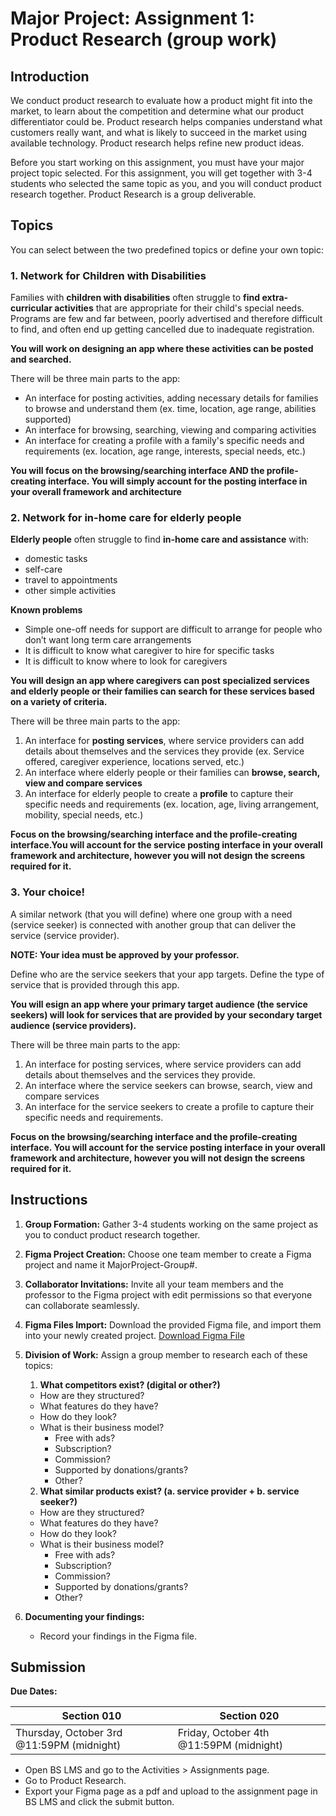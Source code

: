 # Major Project: Assignment 1: Product Research (group work)

## Introduction

We conduct product research to evaluate how a product might fit into the market, to learn about the competition and determine what our product differentiator could be. Product research helps companies understand what customers really want, and what is likely to succeed in the market using available technology. Product research helps refine new product ideas.

Before you start working on this assignment, you must have your major project topic selected. For this assignment, you will get together with 3-4 students who selected the same topic as you, and you will conduct product research together. Product Research is a group deliverable.

## Topics

You can select between the two predefined topics or define your own topic:

### 1. Network for Children with Disabilities

Families with **children with disabilities** often struggle to **find extra-curricular activities** that are appropriate for their child's special needs. Programs are few and far between, poorly advertised and therefore difficult to find, and often end up getting cancelled due to inadequate registration.

**You will work on designing an app where these activities can be posted and searched.**

There will be three main parts to the app:

- An interface for posting activities, adding necessary details for families to browse and understand them (ex. time, location, age range, abilities supported)
- An interface for browsing, searching, viewing and comparing activities
- An interface for creating a profile with a family's specific needs and requirements (ex. location, age range, interests, special needs, etc.)

**You will focus on the browsing/searching interface AND the profile-creating interface. You will simply account for the posting interface in your overall framework and architecture**

### 2. Network for in-home care for elderly people

**Elderly people** often struggle to find **in-home care and assistance** with: 
- domestic tasks
- self-care
- travel to appointments
- other simple activities

**Known problems**
- Simple one-off needs for support are difficult to arrange for people who don’t want long term care arrangements
- It is difficult to know what caregiver to hire for specific tasks
- It is difficult to know where to look for caregivers 


**You will design an app where caregivers can post specialized services and elderly people or their families can search for these services based on a variety of criteria.**

There will be three main parts to the app:
1. An interface for **posting services**, where service providers can add details about themselves and the services they provide (ex. Service offered, caregiver experience, locations served, etc.)
2. An interface where elderly people or their families can **browse, search, view and compare services**
3. An interface for elderly people to create a **profile** to capture their specific needs and requirements (ex. location, age, living arrangement, mobility, special needs, etc.)


**Focus on the browsing/searching interface and the profile-creating interface.You will account for the service posting interface in your overall framework and architecture, however you will not design the screens required for it.**

### 3. Your choice!

A similar network (that you will define) where one group with a need (service seeker) is connected with another group that can deliver the service (service provider).

**NOTE: Your idea must be approved by your professor.**

Define who are the service seekers that your app targets.
Define the type of service that is provided through this app.

**You will esign an app where your primary target audience (the service seekers) will look for services that are provided by your secondary target audience (service providers).**

There will be three main parts to the app:
1. An interface for posting services, where service providers can add details about themselves and the services they provide.
2. An interface where the service seekers can browse, search, view and compare services
3. An interface for the service seekers to create a profile to capture their specific needs and requirements.


**Focus on the browsing/searching interface and the profile-creating interface. You will account for the service posting interface in your overall framework and architecture, however you will not design the screens required for it.**

## Instructions

1. **Group Formation:** Gather 3-4 students working on the same project as you to conduct product research together.

2. **Figma Project Creation:** Choose one team member to create a Figma project and name it MajorProject-Group#.

3. **Collaborator Invitations:** Invite all your team members and the professor to the Figma project with edit permissions so that everyone can collaborate seamlessly.

4. **Figma Files Import:** Download the provided Figma file, and import them into your newly created project. [Download Figma File](https://drive.google.com/file/d/1PTfAn4_ucUKQDlG7UtVZ-QFEVcxITuOv/view?usp=drive_link)

5. **Division of Work:** Assign a group member to research each of these topics:
   1. **What competitors exist? (digital or other?)**
   - How are they structured?
   - What features do they have?
   - How do they look?
   - What is their business model?
     - Free with ads?
     - Subscription?
     - Commission?
     - Supported by donations/grants?
     - Other?
   2. **What similar products exist? (a. service provider + b. service seeker?)**
   - How are they structured?
   - What features do they have?
   - How do they look?
   - What is their business model?
     - Free with ads?
     - Subscription?
     - Commission?
     - Supported by donations/grants?
     - Other?
6. **Documenting your findings:**
   - Record your findings in the Figma file.

## Submission

**Due Dates:**

| Section 010                                          | Section 020                                          |
| ---------------------------------------------------- | ---------------------------------------------------- |
| Thursday, October 3rd @11:59PM (midnight)            | Friday, October 4th @11:59PM (midnight)              |

- Open BS LMS and go to the Activities > Assignments page.
- Go to Product Research.
- Export your Figma page as a pdf and upload to the assignment page in BS LMS and click the submit button.
